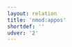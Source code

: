 ```yaml
---
layout: relation
title: 'nmod:appos'
shortdef: ''
udver: '2'
---
```

<!-- Interlanguage links updated Út zář 29 18:41:27 CEST 2020 -->

